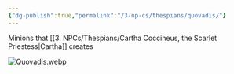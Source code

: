```yaml
---
{"dg-publish":true,"permalink":"/3-np-cs/thespians/quovadis/"}
---
```


Minions that [[3. NPCs/Thespians/Cartha Coccineus, the Scarlet Priestess\|Cartha]] creates

![Quovadis.webp](/img/user/Images/Quovadis.webp)